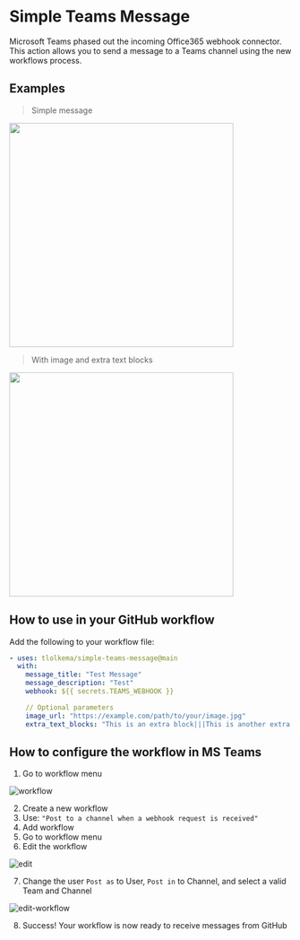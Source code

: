 # Simple Teams Message

Microsoft Teams phased out the incoming Office365 webhook connector. This action allows you to send a message to a Teams channel using the new workflows process.

## Examples

> Simple message

<img src="https://github.com/tlolkema/simple-teams-message/blob/main/assets/simple.png?raw=true" width="400"/>

> With image and extra text blocks

<img src="https://github.com/tlolkema/simple-teams-message/blob/main/assets/complex.png?raw=true" width="400"/>

## How to use in your GitHub workflow

Add the following to your workflow file:

```yaml
- uses: tlolkema/simple-teams-message@main
  with:
    message_title: "Test Message"
    message_description: "Test"
    webhook: ${{ secrets.TEAMS_WEBHOOK }}

    // Optional parameters
    image_url: "https://example.com/path/to/your/image.jpg"
    extra_text_blocks: "This is an extra block|||This is another extra block"
```

## How to configure the workflow in MS Teams

1. Go to workflow menu

![workflow](https://github.com/tlolkema/simple-teams-message/blob/main/assets/workflows.png?raw=true)

2. Create a new workflow
3. Use: `"Post to a channel when a webhook request is received"`
4. Add workflow
5. Go to workflow menu
6. Edit the workflow

![edit](https://github.com/tlolkema/simple-teams-message/blob/main/assets/edit.png?raw=true)

7. Change the user `Post as` to User, `Post in` to Channel, and select a valid Team and Channel

![edit-workflow](https://github.com/tlolkema/simple-teams-message/blob/main/assets/edit-workflow.png?raw=true)

8. Success! Your workflow is now ready to receive messages from GitHub
